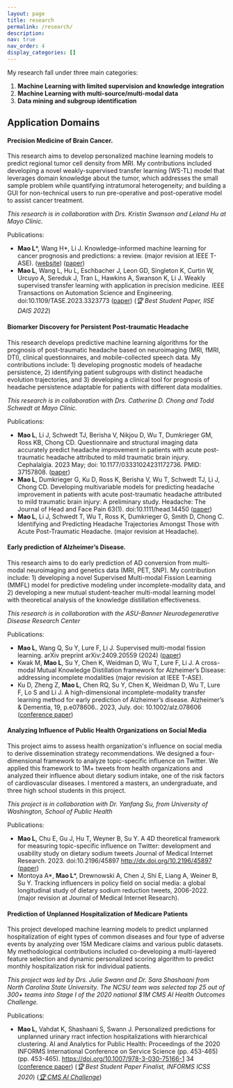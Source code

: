 ```yaml
---
layout: page
title: research
permalink: /research/
description: 
nav: true
nav_order: 4
display_categories: []
---
```


My research fall under three main categories:

1. **Machine Learning with limited supervision and knowledge integration**
2. **Machine Learning with multi-source/multi-modal data**
3. **Data mining and subgroup identification**


## Application Domains

#### **Precision Medicine of Brain Cancer**. 

This research aims to develop personalized machine learning models to predict regional tumor cell density from MRI. My contributions included developing a novel weakly-supervised transfer learning (WS-TL) model that leverages domain knowledge about the tumor, which addresses the small sample problem while quantifying intratumoral heterogeneity; and building a GUI for non-technical users to run pre-operative and post-operative model to assist cancer treatment.

*This research is in collaboration with Drs. Kristin Swanson and Leland Hu at Mayo Clinic.*

Publications: 
- **Mao L***, Wang H*, Li J. Knowledge-informed machine learning for cancer prognosis and predictions: a review. (major revision at IEEE T-ASE). ([website](https://lingchm.github.io/kinformed-machine-learning-cancer/)) ([paper](https://arxiv.org/abs/2401.06406))
- **Mao L**, Wang L, Hu L, Eschbacher J, Leon GD, Singleton K, Curtin W, Urcuyo A, Sereduk J, Tran L, Hawkins A, Swanson K, Li J. Weakly supervised transfer learning with application in precision medicine. IEEE Transactions on Automation Science and Engineering. doi:10.1109/TASE.2023.3323773 ([paper](https://ieeexplore.ieee.org/abstract/document/10292790)) (*🏆 Best Student Paper, IISE DAIS 2022*)


#### **Biomarker Discovery for Persistent Post-traumatic Headache**

This research develops predictive machine learning algorithms for the prognosis of post-traumatic headache based on neuroimaging (MRI, fMRI, DTI), clinical questionnaires, and mobile-collected speech data. My contributions include: 1) developing prognostic models of headache persistence, 2) identifying patient subgroups with distinct headache evolution trajectories, and 3) developing a clinical tool for prognosis of headache persistence adaptable for patients with different data modalities.

*This research is in collaboration with Drs. Catherine D. Chong and Todd Schwedt at Mayo Clinic.*

Publications: 
- **Mao L**, Li J, Schwedt TJ, Berisha V, Nikjou D, Wu T, Dumkrieger GM, Ross KB, Chong CD. Questionnaire and structural imaging data accurately predict headache improvement in patients with acute post-traumatic headache attributed to mild traumatic brain injury. Cephalalgia. 2023 May; doi: 10.1177/03331024231172736. PMID: 37157808. ([paper](https://journals.sagepub.com/doi/full/10.1177/03331024231172736)) 
- **Mao L**, Dumkrieger G, Ku D, Ross K, Berisha V, Wu T, Schwedt TJ, Li J, Chong CD. Developing multivariable models for predicting headache improvement in patients with acute post-traumatic headache attributed to mild traumatic brain injury: A preliminary study. Headache: The Journal of Head and Face Pain 63(1). doi:10.1111/head.14450 ([paper](https://headachejournal.onlinelibrary.wiley.com/doi/abs/10.1111/head.14450)) 
- **Mao L**, Li J, Schwedt T, Wu T, Ross K, Dumkrieger G, Smith D, Chong C. Identifying and Predicting Headache Trajectories Amongst Those with Acute Post-Traumatic Headache. (major revision at Headache).


#### **Early prediction of Alzheimer’s Disease**. 
This research aims to do early prediction of AD conversion from multi-modal neuroimaging and genetics data (MRI, PET, SNP). My contribution include: 1) developing a novel Supervised Multi-modal Fission Learning (MMFL) model for predictive modeling under incomplete-modality data, and 2) developing a new mutual student-teacher multi-modal learning model with theoretical analysis of the knowledge distillation effectiveness. 

*This research is in collaboration with the ASU-Banner Neurodegenerative Disease Research Center*

Publications:
- **Mao L**, Wang Q, Su Y, Lure F, Li J. Supervised multi-modal fission learning. arXiv preprint arXiv:2409.20559 (2024) ([paper](https://arxiv.org/abs/2410.10005))
- Kwak M, **Mao L**, Su Y, Chen K, Weidman D, Wu T, Lure F, Li J. A cross-modal Mutual Knowledge Distillation framework for Alzheimer’s Disease: addressing incomplete modalities (major revision at IEEE T-ASE). 
- Ku D, Zheng Z, **Mao L**, Chen RQ, Su Y, Chen K, Weidman D, Wu T, Lure F, Lo S and Li J. A high-dimensional incomplete-modality transfer learning method for early prediction of Alzheimer’s disease. Alzheimer’s & Dementia, 19, p.e078606.. 2023, July. doi: 10.1002/alz.078606 ([conference paper](https://alz-journals.onlinelibrary.wiley.com/doi/abs/10.1002/alz.078606))


#### **Analyzing Influence of Public Health Organizations on Social Media**
This project aims to assess health organization's influence on social media to derive dissemination strategy recommendations. We designed a four-dimensional framework to analyze topic-specific influence on Twitter. We applied this framework to 1M+ tweets from health organizations and analyzed their influence about dietary sodium intake, one of the risk factors of cardiovascular diseases. I mentored a masters, an undergraduate, and three high school students in this project.

*This project is in collaboration with Dr. Yanfang Su, from University of Washington, School of Public Health*

Publications:
- **Mao L**, Chu E, Gu J, Hu T, Weyner B, Su Y. A 4D theoretical framework for measuring topic-specific influence on Twitter: development and usability study on dietary sodium tweets Journal of Medical Internet Research. 2023. doi:10.2196/45897 http://dx.doi.org/10.2196/45897 ([paper](https://www.jmir.org/2023/1/e45897/))
- Montoya A*, **Mao L***, Drewnowski A, Chen J, Shi E, Liang A, Weiner B, Su Y. Tracking influencers in policy field on social media: a global longitudinal study of dietary sodium reduction tweets, 2006-2022. (major revision at Journal of Medical Internet Research).


#### **Prediction of Unplanned Hospitalization of Medicare Patients**
This project developed machine learning models to predict unplanned hospitalization of eight types of common diseases and four type of adverse events by analyzing over 15M Medicare claims and various public datasets. My methodological contributions included co-developing a multi-layered feature selection and dynamic personalized scoring algorithm to predict monthly hospitalization risk for individual patients. 

*This project was led by Drs. Julie Swann and Dr. Sara Shashaani from North Carolina State University. The NCSU team was selected top 25 out of 300+ teams into Stage I of the 2020 national \$1M CMS AI Health Outcomes Challenge.*

Publications:
- **Mao L**, Vahdat K, Shashaani S, Swann J. Personalized predictions for unplanned urinary rract infection hospitalizations with hierarchical clustering. AI and Analytics for Public Health: Proceedings of the 2020 INFORMS International Conference on Service Science (pp. 453-465) (pp. 453-465). https://doi.org/10.1007/978-3-030-75166-1 34 ([conference paper](https://link.springer.com/chapter/10.1007/978-3-030-75166-1_34)) (*🏆 Best Student Paper Finalist, INFORMS ICSS 2020*) ([*🏆 CMS AI Challenge*](https://www.cms.gov/priorities/innovation/innovation-models/artificial-intelligence-health-outcomes-challenge))

